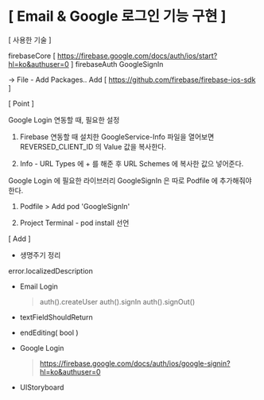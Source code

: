 # [ Email & Google 로그인 기능 구현  ]

[ 사용한 기술 ]

firebaseCore [ https://firebase.google.com/docs/auth/ios/start?hl=ko&authuser=0 ]
firebaseAuth
GoogleSignIn

  -> File - Add Packages..    Add [ https://github.com/firebase/firebase-ios-sdk ]

[ Point ]

Google Login 연동할 때, 필요한 설정 
  
  1. Firebase 연동할 때 설치한 GoogleService-Info 파일을 열어보면 
     REVERSED_CLIENT_ID  의 Value 값을 복사한다.
     
  2. Info - URL Types 에 + 를 해준 후 URL Schemes 에 복사한 값으 넣어준다.


Google Login 에 필요한 라이브러리 GoogleSignIn 은 따로 Podfile 에 추가해줘야 한다.

  1. Podfile > Add pod 'GoogleSignIn'

  2. Project Terminal - pod install 선언
  


[ Add ]

- 생명주기 정리 

 error.localizedDescription

- Email Login
  > auth().createUser
  > auth().signIn
  > auth().signOut()
  
- textFieldShouldReturn

- endEditing( bool ) 

- Google Login
  > https://firebase.google.com/docs/auth/ios/google-signin?hl=ko&authuser=0 
  
- UIStoryboard 
